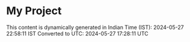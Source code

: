# My Project

This content is dynamically generated in Indian Time (IST): 2024-05-27 22:58:11 IST
Converted to UTC: 2024-05-27 17:28:11 UTC
